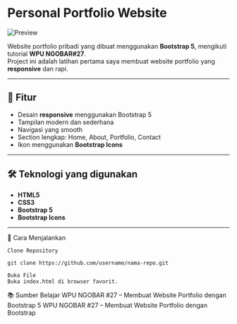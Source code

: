 # Personal Portfolio Website

![Preview](screenshot.png)

Website portfolio pribadi yang dibuat menggunakan **Bootstrap 5**, mengikuti tutorial **WPU NGOBAR#27**.  
Project ini adalah latihan pertama saya membuat website portfolio yang **responsive** dan rapi.

---

## 🚀 Fitur

- Desain **responsive** menggunakan Bootstrap 5
- Tampilan modern dan sederhana
- Navigasi yang smooth
- Section lengkap: Home, About, Portfolio, Contact
- Ikon menggunakan **Bootstrap Icons**

---

## 🛠️ Teknologi yang digunakan

- **HTML5**
- **CSS3**
- **Bootstrap 5**
- **Bootstrap Icons**

---


🚀 Cara Menjalankan

    Clone Repository

    git clone https://github.com/username/nama-repo.git

    Buka File
    Buka index.html di browser favorit.




📚 Sumber Belajar
  WPU NGOBAR #27 – Membuat Website Portfolio dengan Bootstrap 5    WPU NGOBAR #27 – Membuat Website Portfolio dengan Bootstrap 
